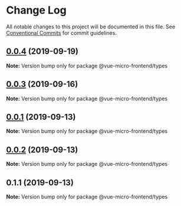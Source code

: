 # Change Log

All notable changes to this project will be documented in this file.
See [Conventional Commits](https://conventionalcommits.org) for commit guidelines.

## [0.0.4](https://github.com/Woukiwoukiwa/vue-micro-frontend/compare/@vue-micro-frontend/types@0.0.3...@vue-micro-frontend/types@0.0.4) (2019-09-19)

**Note:** Version bump only for package @vue-micro-frontend/types





## [0.0.3](https://github.com/Woukiwoukiwa/vue-micro-frontend/compare/@vue-micro-frontend/types@0.0.1...@vue-micro-frontend/types@0.0.3) (2019-09-16)

**Note:** Version bump only for package @vue-micro-frontend/types





## [0.0.1](https://github.com/Woukiwoukiwa/vue-micro-frontend/compare/@vue-micro-frontend/types@0.0.2...@vue-micro-frontend/types@0.0.1) (2019-09-13)

**Note:** Version bump only for package @vue-micro-frontend/types





## [0.0.2](https://github.com/Woukiwoukiwa/vue-micro-frontend/compare/@vue-micro-frontend/types@0.1.1...@vue-micro-frontend/types@0.0.2) (2019-09-13)

**Note:** Version bump only for package @vue-micro-frontend/types





## 0.1.1 (2019-09-13)

**Note:** Version bump only for package @vue-micro-frontend/types
